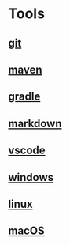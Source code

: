# Tools

## [git](./git/git.md)

## [maven](./maven/maven.md)

## [gradle](./gradle/gradle.md)

## [markdown](./markdown/markdown.md)

## [vscode](./vscode/vscode.md)

## [windows](./systems/windows常用命令.md)

## [linux](./systems/linux/linux.md)

## [macOS](./systems/mac/macOS.md)
